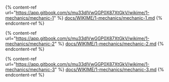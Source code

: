 <!--
[ file: README.md ] =======================================================================

[ description     ] -----------------------------------------------------------------------

	this .md file contains sections for each mechanic or technique.

[ explanation     ] -----------------------------------------------------------------------

	the purpose of this .md file is to provide an overview of mechanics used in network security.
-->

<!--
[ info            ] -----------------------------------------------------------------------
-->
<!--section-1-->
{% content-ref url="https://app.gitbook.com/s/mu33dlVwGGP0X87XtGkV/wikime/1-mechanics/mechanic-1" %}
[docs/WIKIME/1-mechanics/mechanic-1.md](https://app.gitbook.com/s/mu33dlVwGGP0X87XtGkV/wikime/1-mechanics/mechanic-1)
{% endcontent-ref %}

<!--section-2-->
{% content-ref url="https://app.gitbook.com/s/mu33dlVwGGP0X87XtGkV/wikime/1-mechanics/mechanic-2" %}
[docs/WIKIME/1-mechanics/mechanic-2.md](https://app.gitbook.com/s/mu33dlVwGGP0X87XtGkV/wikime/1-mechanics/mechanic-2)
{% endcontent-ref %}

<!--section-3-->
{% content-ref url="https://app.gitbook.com/s/mu33dlVwGGP0X87XtGkV/wikime/1-mechanics/mechanic-3" %}
[docs/WIKIME/1-mechanics/mechanic-3.md](https://app.gitbook.com/s/mu33dlVwGGP0X87XtGkV/wikime/1-mechanics/mechanic-3)
{% endcontent-ref %}

<!--
[ END             ] -----------------------------------------------------------------------
-->
